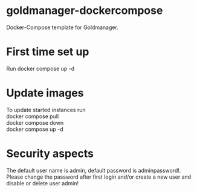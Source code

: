 # goldmanager-dockercompose
Docker-Compose template for Goldmanager.
# First time set up
Run docker compose up -d
# Update images
To update started instances run <br>
docker compose pull<br>
docker compose down<br>
docker compose up -d<br>
# Security aspects
The default user name is admin, default password is adminpassword!.<br>
Please change the password after first login and/or create a new user and disable or delete user admin!


